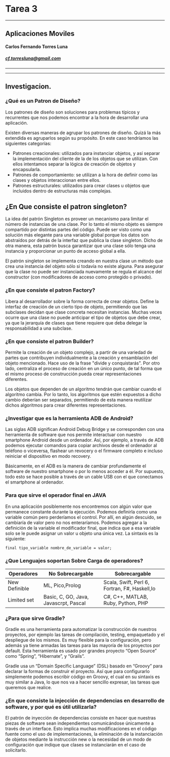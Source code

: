 Tarea 3
==============================

----

## Aplicaciones Moviles

#### Carlos Fernando Torres Luna

##### cf.torresluna@gmail.com 

--- 
---

## Investigacion.

### ¿Qué es un Patron de Diseño?
Los patrones de diseño son soluciones para problemas típicos y recurrentes que nos podemos encontrar a la hora de desarrollar una aplicación.

Existen diversas maneras de agrupar los patrones de diseño. Quizá la más extendida es agruparlos según su propósito. En este caso tendríamos las siguientes categorías:

- Patrones creacionales: utilizados para instanciar objetos, y así separar la implementación del cliente de la de los objetos que se utilizan. Con ellos intentamos separar la lógica de creación de objetos y encapsularla.
- Patrones de comportamiento: se utilizan a la hora de definir como las clases y objetos interaccionan entre ellos.
- Patrones estructurales: utilizados para crear clases u objetos que incluidos dentro de estructuras más complejas.

## ¿En Que consiste el patron singleton?
La idea del patrón Singleton es proveer un mecanismo para limitar el número de instancias de una clase. Por lo tanto el mismo objeto es siempre compartido por distintas partes del código. Puede ser visto como una solución más elegante para una variable global porque los datos son abstraídos por detrás de la interfaz que publica la clase singleton.
Dicho de otra manera, esta patrón busca garantizar que una clase sólo tenga una instancia y proporcionar un punto de acceso global a ella.


El patrón singleton se implementa creando en nuestra clase un método que crea una instancia del objeto sólo si todavía no existe alguna. Para asegurar que la clase no puede ser instanciada nuevamente se regula el alcance del constructor (con modificadores de acceso como protegido o privado).

### ¿En que consiste el patron Factory?
Libera al desarrollador sobre la forma correcta de crear objetos. Define la interfaz de creación de un cierto tipo de objeto, permitiendo que las subclases decidan que clase concreta necesitan instancias.
Muchas veces ocurre que una clase no puede anticipar el tipo de objetos que debe crear, ya que la jerarquía de clases que tiene requiere que deba delegar la responsabilidad a una subclase.

### ¿En que consiste el patron Builder? 
Permite la creación de un objeto complejo, a partir de una variedad de partes que contribuyen individualmente a la creación y ensamblación del objeto mencionado. Hace uso de la frase "divide y conquistarás". Por otro lado, centraliza el proceso de creación en un único punto, de tal forma que el mismo proceso de construcción pueda crear representaciones diferentes.

Los objetos que dependen de un algoritmo tendrán que cambiar cuando el algoritmo cambia. Por lo tanto, los algoritmos que estén expuestos a dicho cambio deberían ser separados, permitiendo de esta manera reutilizar dichos algoritmos para crear diferentes representaciones. 

### ¿Investigar que es la herramienta ADB de Android? 
Las siglas ADB significan Android Debug Bridge y se corresponden con una herramienta de software que nos permite interactuar con nuestro smartphone Android desde un ordenador. Así, por ejemplo, a través de ADB podemos ejecutar comandos para copiar archivos desde el ordenador al teléfono o viceversa, flashear un revocery o el firmware completo e incluso reiniciar el dispositivo en modo recovery. 

Básicamente, en el ADB es la manera de cambiar profundamente el software de nuestro smartphone o por lo menos acceder a él. Por supuesto, todo esto se hace posible a través de un cable USB con el que conectamos el smartphone al ordenador.

### Para que sirve el operador final en JAVA 
En una aplicación posiblemente nos encontremos con algún valor que permanece constante durante la ejecución. Podemos definirla como una variable común pero perderíamos el control. Por allí, en algún descuido, se cambiaría de valor pero no nos enteraríamos. Podemos agregar a la definición de la variable el modificador final, que indica que a esa variable solo se le puede asignar un valor u objeto una única vez. La sintaxis es la siguiente:

<code>final tipo_variable nombre_de_variable = valor; </code>

### ¿Que Lenguajes soportan Sobre Carga de operadores? 
| Operadores | No Sobrecargable | Sobrecargable |
|--|--|--|
|New Definible| ML, Pico,Prolog | Scala, Swift, Perl 6, Fortran, F#, Haskell,Io |
| Limited set | Basic, C, GO, Java, Javascrpt, Pascal | C#, C++, MATLAB, Ruby, Python, PHP |

### ¿Para que sirve Gradle? 
Gradle es una herramienta para automatizar la construcción de nuestros proyectos, por ejemplo las tareas de compilación, testing, empaquetado y el despliegue de los mismos. Es muy flexible para la configuración, pero además ya tiene armadas las tareas para las mayoría de los proyectos por default. Esta herramienta es usado por grandes proyecto “Open Source” como “Spring”, “Hibernate”, y “Grails”. 

Gradle usa un “Domain Specific Language” (DSL) basado en “Groovy” para declarar la formas de construir el proyecto. Así que para configurarlo simplemente podemos escribir código en Groovy, el cual en su sintaxis es muy similar a Java, lo que nos va  a hacer sencillo expresar, las tareas que queremos que realice. 

### ¿En que consiste la injección de dependencias en desarrollo de software, y por qué es útil utilizarla?
El patrón de inyección de dependencias consiste en hacer que nuestras piezas de software sean independientes comunicándose únicamente a través de un interface. Esto implica muchas modificaciones en el código fuente como el uso de implementaciones, la eliminación de la instanciación de objetos mediante la instrucción new o la necesidad de un modo de configuración que indique que clases se instanciarán en el caso de solicitarlo.